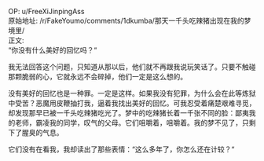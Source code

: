 
OP: u/FreeXiJinpingAss  
原始地址: /r/FakeYoumo/comments/1dkumba/那天一千头吃辣猪出现在我的梦境里/  
正文:  
“你没有什么美好的回忆吗？“

我无法回答这个问题，只知道从那以后，他们就不再跟我说玩笑话了。只要不触碰那颗脆弱的心，它就永远不会碎掉，他们一定是这么想的。

没有美好的回忆也是一种罪。一定是这样。如果我没有犯罪，为什么会在此等炼狱中受苦？恶魔用皮鞭抽打我，逼着我找出美好的回忆。可我忍受着痛楚艰难寻觅，却发现那早已被一千头吃辣猪吃光了。梦中的吃辣猪长着一千张不同的脸：鄙夷我的老师，霸凌我的同学，叹气的父母。它们咀嚼着，咀嚼着。我的梦不见了，只剩下了腥臭的气息。

它们没有在看我，我却读出了那些表情：“这么多年了，你怎么还在计较？“
